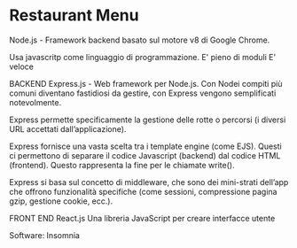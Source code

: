 # Restaurant Menu

Node.js - Framework backend basato sul motore v8 di Google Chrome.

Usa javascritp come linguaggio di programmazione.
E' pieno di moduli
E' veloce

BACKEND
Express.js - Web framework per Node.js. Con Nodei compiti più comuni diventano fastidiosi da gestire, con Express vengono semplificati notevolmente.

Express permette specificamente la gestione delle rotte o percorsi (i diversi URL accettati dall’applicazione).

Express fornisce una vasta scelta tra i template engine (come EJS). Questi ci permettono di separare il codice Javascript (backend) dal codice HTML (frontend). Questo rappresenta la fine per le chiamate write().

Express si basa sul concetto di middleware, che sono dei mini-strati dell’app che offrono funzionalità specifiche (come sessioni, compressione pagina gzip, gestione cookie, ecc.).

FRONT END
React.js Una libreria JavaScript per creare interfacce utente




Software:
Insomnia
